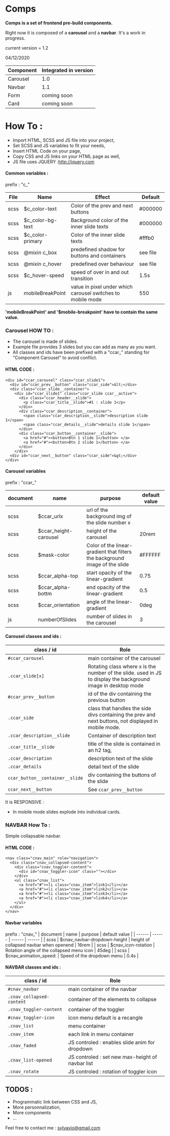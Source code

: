 # Comps
**Comps is a set of frontend pre-build components.**

Right now it is composed of a **carousel** and a **navbar**.
It's a work in progress.

current version = 1.2

04/12/2020


| Component | Integrated in version |
| ------ | ------ |
| Carousel | 1.0 |
| Navbar | 1.1 |
|Form | coming soon |
| Card | coming soon |



# How To :
  - Import HTML, SCSS and JS file into your project,
  - Set SCSS and JS variables to fit your needs,
  - Insert HTML Code on your page,
  - Copy CSS and JS links on your HTML page as well,
  - JS file uses JQUERY :<http://jquery.com>
#### Common variables :
prefix : "c_"

| File | Name | Effect | Default |
| ------ | ------ | ------ | ------ |
| scss | $c_color-text | Color of the prev and next buttons | #000000 |
| scss | $c_color-bg-text | Background color of the inner slide texts | #000000 |
| scss | $c_color-primary | Color of the inner slide texts | #fffb0 |
| scss | @mixin c_box | predefined shadow for buttons and containers | see file |
| scss | @mixin c_hover | predefined over behaviour | see file |
| scss | $c_hover-speed | speed of over in and out transition | 1.5s |
| js | mobileBreakPoint | value in pixel under which carousel switches to mobile mode| 550 |


**'mobileBreakPoint' and '$mobile-breakpoint' have to contain the same value.**



### Carousel HOW TO :
- The carousel is made of slides. 
- Example file provides 3 slides but you can add as many as you want.
- All classes and ids have been prefixed with a "ccar_" standing for "Component Carousel" to avoid conflict.
#### HTML CODE : 

```    
<div id="ccar_carousel" class="ccar_slide1">
  <div id="ccar_prev__button" class="ccar_side">&lt;</div>
  <div class="ccar_slide__container">
    <div id="ccar_slide1" class="ccar_slide ccar__active">
      <div class="ccar_header__slide">
        <p class="ccar_title__slide">#1 : slide 1</p>
      </div>
      <div class="ccar_description__container">
        <span class="ccar_description__slide">description slide 1</span>
        <span class="ccar_details__slide">details slide 1</span>
      </div>
      <div class="ccar_button__container__slide">
        <a href="#"><button>Btn 1 slide 1</button> </a>
        <a href="#"><button>Btn 2 slide 1</button> </a>
      </div>
    </div>
  <div id="ccar_next__button" class="ccar_side">&gt;</div>
</div>
```
#### Carousel variables
prefix : "ccar_"

| document | name | purpose | default value |
| ------ | ------ | ------ | ------ |
| scss | $ccar_urlx | url of the background img of the slide number x |  |
| scss | $ccar_height-carousel | height of the carousel | 20rem |
| scss | $mask-color | Color of the linear-gradient that filters the background image of the slide | #FFFFFF |
| scss | $ccar_alpha-top | start opacity of the linear-gradient | 0.75 |
| scss | $ccar_alpha-bottm | end opacity of the linear-gradient | 0.5 |
| scss | $ccar_orientation | angle of the linear-gradient | 0deg |
| js | numberOfSlides | number of slides in the carousel | 3 |

#### Carousel classes and ids :
| class / id | Role |
| ------ | ------ |
| ```#ccar_carousel``` | main container of the carousel |
|```.ccar_slide[x]```| Rotating class where x is the number of the slide. used in JS to display the background image in desktop mode |
|```#ccar_prev__button```| id of the div containing the previous button |
| ```.ccar_side``` | class that handles the side divs containing the prev and next buttons, not displayed in mobile mode.  |
| ```.ccar_description__slide``` | Container of description text |
| ```.ccar_title__slide``` | title of the slide is contained in an h2 tag,  |
| ```.ccar_description``` | description text of the slide |
| ```.ccar_details``` | detail text of the slide |
| ```ccar_button__container__slide``` | div containing the buttons of the slide |
| ```ccar_next__button``` | See ```ccar_prev__button``` |
It is RESPONSIVE : 
- In mobile mode slides explode into individual cards.


### NAVBAR How To :

Simple collapsable navbar.

#### HTML CODE :

```
<nav class="cnav_main" role="navigation">
  <div class="cnav_collapsed-content">
    <div class="cnav_toggler-content">
      <div id="cnav_toggler-icon" class=""></div>
    </div>
    <ul class="cnav_list">
      <a href="#"><li class="cnav_item">link1</li></a>
      <a href="#"><li class="cnav_item">link2</li></a>
      <a href="#"><li class="cnav_item">link3</li></a>
      <a href="#"><li class="cnav_item">link4</li></a>
    </ul>
  </div>
</nav>
```
#### Navbar variables
prefix : "cnav_"
| document | name | purpose | default value |
| ------ | ------ | ------ | ------ |
| scss | $cnav_navbar-dropdown-height | height of collapsed navbar when openend | 16rem |
| scss | $cnav_icon-rotation | Rotation angle of the collapsed menu icon | 45deg |
| scss | $cnav_animation_speed: | Speed of the dropdown menu | 0.4s |


#### NAVBAR classes and ids :
| class / id | Role |
| ------ | ------ |
| ```#cnav_navbar``` | main container of the navbar |
|```.cnav_collapsed-content```| container of the elements to collapse |
|```.cnav_toggler-content```| container of the toggler |
|```#cnav_toggler-icon```| icon menu default is a recangle |
|```.cnav_list```| menu container |
|```.cnav_item```| each link in menu container |
|```.cnav_faded```| JS controled : enables slide anim for dropdown |
|```.cnav_list-opened```| JS controled : set new max-height of navbar list |
|```.cnav_rotate```| JS controled : rotation of toggler icon |


## TODOS :

- Programmatic link between CSS and JS,
- More personnalization,
- More components
- ...

Feel free to contact me : sylvavio@gmail.com
